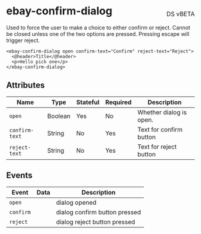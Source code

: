 <h1 style='display: flex; justify-content: space-between; align-items: center;'>
    <span>
        ebay-confirm-dialog
    </span>
    <span style='font-weight: normal; font-size: medium; margin-bottom: -15px;'>
        DS vBETA
    </span>
</h1>

Used to force the user to make a choice to either confirm or reject. Cannot be closed unless one of the two options are pressed. Pressing escape will trigger reject.

```marko
<ebay-confirm-dialog open confirm-text="Confirm" reject-text="Reject">
  <@header>Title</@header>
  <p>Hello pick one</p>
</ebay-confirm-dialog>
```

## Attributes

Name | Type | Stateful | Required | Description
--- | --- | --- | --- | ---
`open` | Boolean | Yes | No | Whether dialog is open.
`confirm-text` | String | No | Yes | Text for confirm button
`reject-text` | String | No | Yes | Text for reject button

## Events

Event | Data | Description
--- | --- | ---
`open` |  | dialog opened
`confirm` |  | dialog confirm button pressed
`reject` |  | dialog reject button pressed
